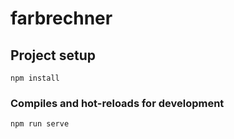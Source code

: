 # farbrechner

## Project setup
```
npm install
```

### Compiles and hot-reloads for development
```
npm run serve
```